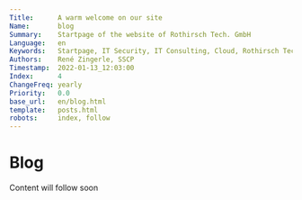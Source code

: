 ```yaml
---
Title:      A warm welcome on our site
Name:       blog
Summary:    Startpage of the website of Rothirsch Tech. GmbH
Language:   en
Keywords:   Startpage, IT Security, IT Consulting, Cloud, Rothirsch Tech. GmbH, Tirol
Authors:    René Zingerle, SSCP
Timestamp:  2022-01-13_12:03:00
Index:      4
ChangeFreq: yearly
Priority:   0.0
base_url:   en/blog.html
template:   posts.html
robots:     index, follow
---
```


# Blog

Content will follow soon
